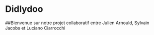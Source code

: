 # Didlydoo

##Bienvenue sur notre projet collaboratif entre Julien Arnould, Sylvain Jacobs et Luciano Ciarrocchi
